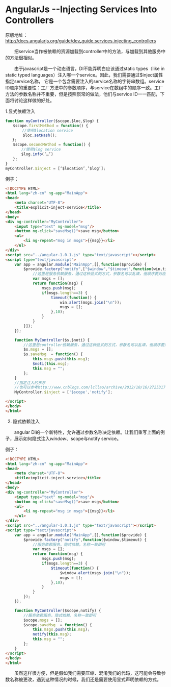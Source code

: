 # AngularJs --Injecting Services Into Controllers
原版地址：http://docs.angularjs.org/guide/dev_guide.services.injecting_controllers

　　把service当作被依赖的资源加载到controller中的方法，与加载到其他服务中的方法很相似。

　　由于javascript是一个动态语言，DI不能弄明白应该通过static types（like in static typed languages）注入哪一个service。因此，我们需要通过$inject属性指定service名称， 它是一个包含需要注入的service名称的字符串数组。service ID顺序的重要性：工厂方法中的参数顺序，与service在数组中的顺序一致。工厂方法的参数名称并不重要，但是按照惯常的做法，他们与service ID一一匹配，下面将讨论这样做的好处。

1.显式依赖注入

``` js
function myController($scope,$loc,$log) {
　　$scope.firstMethod = function() {
    　　//使用$location service
      　$loc.setHash();
   };
　　$scope.secondMethod = function() {
       //使用$log service
       $log.info(‘…’)
　　};
}
myController.$inject = [‘$location’,’$log’];    
```
例子：

``` html
<!DOCTYPE HTML>
<html lang="zh-cn" ng-app="MainApp">
<head>
    <meta charset="UTF-8">
    <title>explicit-inject-service</title>
</head>
<body>
<div ng-controller="MyController">
    <input type="text" ng-model="msg"/>
    <button ng-click="saveMsg()">save msg</button>
    <ul>
        <li ng-repeat="msg in msgs">{{msg}}</li>
    </ul>
</div>
<script src="../angular-1.0.1.js" type="text/javascript"></script>
<script type="text/javascript">
    var app = angular.module("MainApp",[],function($provide) {
        $provide.factory("notify",["$window","$timeout",function(win,timeout) {
            //这里是服务依赖服务，通过这种显式的方式，参数名可以乱填，但顺序要对应
            var msgs = [];
            return function(msg) {
                msgs.push(msg);
                if(msgs.length==3) {
                    timeout(function() {
                        win.alert(msgs.join("\n"));
                        msgs = [];
                    },10);
                }
            }
        }]);
    });

    function MyController($s,$noti) {
        //这里是controller依赖服务，通过这种显式的方式，参数名可以乱填，但顺序要对应
        $s.msgs = [];
        $s.saveMsg  = function() {
            this.msgs.push(this.msg);
            $noti(this.msg);
            this.msg = "";
        };
    }
    //指定注入的东东
    //也可以参考http://www.cnblogs.com/lcllao/archive/2012/10/16/2725317.html里面的例子
    MyController.$inject = ['$scope','notify'];

</script>
</body>
</html>
```
2. 隐式依赖注入

　　angular DI的一个新特性，允许通过参数名称决定依赖。让我们重写上面的例子，展示如何隐式注入$window、$scope与notify service。

例子：

``` html
<!DOCTYPE HTML>
<html lang="zh-cn" ng-app="MainApp">
<head>
    <meta charset="UTF-8">
    <title>implicit-inject-service</title>
</head>
<body>
<div ng-controller="MyController">
    <input type="text" ng-model="msg"/>
    <button ng-click="saveMsg()">save msg</button>
    <ul>
        <li ng-repeat="msg in msgs">{{msg}}</li>
    </ul>
</div>
<script src="../angular-1.0.1.js" type="text/javascript"></script>
<script type="text/javascript">
    var app = angular.module("MainApp",[],function($provide) {
        $provide.factory("notify",function($window,$timeout) {
            //服务依赖服务，隐式依赖，名称一致即可
            var msgs = [];
            return function(msg) {
                msgs.push(msg);
                if(msgs.length==3) {
                    $timeout(function() {
                        $window.alert(msgs.join("\n"));
                        msgs = [];
                    },10);
                }
            }
        });
    });

    function MyController($scope,notify) {
        //服务依赖服务，隐式依赖，名称一致即可
        $scope.msgs = [];
        $scope.saveMsg  = function() {
            this.msgs.push(this.msg);
            notify(this.msg);
            this.msg = "";
        };
    }
</script>
</body>
</html>
```
 

　　虽然这样很方便，但是假如我们需要压缩、混淆我们的代码，这可能会导致参数名称被更改，遇到这种情况的时候，我们还是需要使用显式声明依赖的方式。